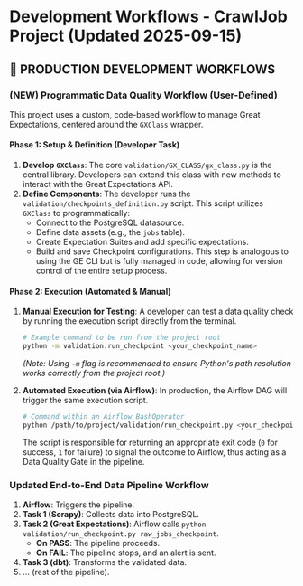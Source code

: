 # Development Workflows - CrawlJob Project (Updated 2025-09-15)

## 🔄 **PRODUCTION DEVELOPMENT WORKFLOWS**

### **(NEW) Programmatic Data Quality Workflow (User-Defined)**

This project uses a custom, code-based workflow to manage Great Expectations, centered around the `GXClass` wrapper.

#### **Phase 1: Setup & Definition (Developer Task)**
1.  **Develop `GXClass`**: The core `validation/GX_CLASS/gx_class.py` is the central library. Developers can extend this class with new methods to interact with the Great Expectations API.
2.  **Define Components**: The developer runs the `validation/checkpoints_definition.py` script. This script utilizes `GXClass` to programmatically:
    - Connect to the PostgreSQL datasource.
    - Define data assets (e.g., the `jobs` table).
    - Create Expectation Suites and add specific expectations.
    - Build and save Checkpoint configurations.
    This step is analogous to using the GE CLI but is fully managed in code, allowing for version control of the entire setup process.

#### **Phase 2: Execution (Automated & Manual)**
1.  **Manual Execution for Testing**: A developer can test a data quality check by running the execution script directly from the terminal.
    ```bash
    # Example command to be run from the project root
    python -m validation.run_checkpoint <your_checkpoint_name>
    ```
    *(Note: Using `-m` flag is recommended to ensure Python's path resolution works correctly from the project root.)*

2.  **Automated Execution (via Airflow)**: In production, the Airflow DAG will trigger the same execution script.
    ```bash
    # Command within an Airflow BashOperator
    python /path/to/project/validation/run_checkpoint.py <your_checkpoint_name>
    ```
    The script is responsible for returning an appropriate exit code (`0` for success, `1` for failure) to signal the outcome to Airflow, thus acting as a Data Quality Gate in the pipeline.

### **Updated End-to-End Data Pipeline Workflow**
1.  **Airflow**: Triggers the pipeline.
2.  **Task 1 (Scrapy)**: Collects data into PostgreSQL.
3.  **Task 2 (Great Expectations)**: Airflow calls `python validation/run_checkpoint.py raw_jobs_checkpoint`.
    - **On PASS**: The pipeline proceeds.
    - **On FAIL**: The pipeline stops, and an alert is sent.
4.  **Task 3 (dbt)**: Transforms the validated data.
5.  ... (rest of the pipeline).
